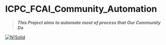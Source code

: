 # ICPC_FCAI_Community_Automation
>***This Project aims to automate most of process that Our Community Do***

[![N|Solid]( https://i.ibb.co/XZk3by5/46503849-906968576166753-5452320279143383040-o.jpg)]()
